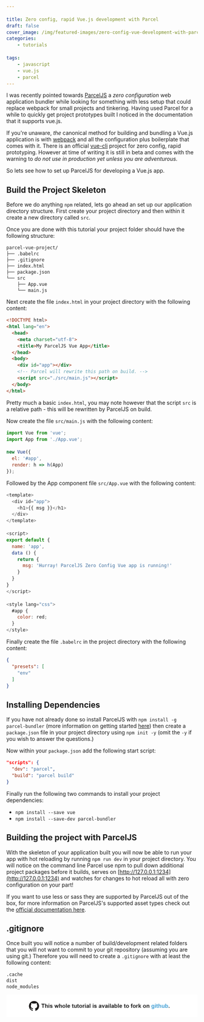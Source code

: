 ```yaml
---

title: Zero config, rapid Vue.js development with Parcel
draft: false
cover_image: /img/featured-images/zero-config-vue-development-with-parcel-js.png
categories:
    - tutorials

tags:
    - javascript
    - vue.js
    - parcel
---
```


I was recently pointed towards [ParcelJS](https://parceljs.org/) a _zero configuration_ web application bundler while looking for something with less setup that could replace webpack for small projects and tinkering. Having used Parcel for a while to quickly get project prototypes built I noticed in the documentation that it supports vue.js.

If you're unaware, _the_ canonical method for building and bundling a Vue.js application is with [webpack](https://webpack.js.org/) and all the configuration plus boilerplate that comes with it.  There is an official [vue-cli](https://github.com/vuejs/vue-cli) project for zero config, rapid prototyping. However at time of writing it is still in beta and comes with the warning to _do not use in production yet unless you are adventurous._

So lets see how to set up ParcelJS for developing a Vue.js app.

## Build the Project Skeleton

Before we do anything `npm` related, lets go ahead an set up our application directory structure. First create your project directory and then within it create a new directory called `src`.

Once you are done with this tutorial your project folder should have the following structure:
```treeview
parcel-vue-project/
├── .babelrc
├── .gitignore
├── index.html
├── package.json
└── src
    ├── App.vue
    └── main.js
```

Next create the file `index.html` in your project directory with the following content:

```html
<!DOCTYPE html>
<html lang="en">
  <head>
    <meta charset="utf-8">
    <title>My ParcelJS Vue App</title>
  </head>
  <body>
    <div id="app"></div>
    <!-- Parcel will rewrite this path on build. -->
    <script src="./src/main.js"></script>
  </body>
</html>
```

Pretty much a basic `index.html`, you may note however that the script `src` is a relative path - this will be rewritten by ParcelJS on build.

Now create the file `src/main.js` with the following content:

```js
import Vue from 'vue';
import App from './App.vue';

new Vue({
  el: '#app',
  render: h => h(App)
});
```

Followed by the App component file `src/App.vue` with the following content:

```javascript
<template>
  <div id="app">
    <h1>{{ msg }}</h1>
  </div>
</template>

<script>
export default {
  name: 'app',
  data () {
    return {
      msg: 'Hurray! ParcelJS Zero Config Vue app is running!'
    }
  }
}
</script>

<style lang="css">
  #app {
    color: red;
  }
</style>
```

Finally create the file `.babelrc` in the project directory with the following content:

```json
{
  "presets": [
    "env"
  ]
}
```

## Installing Dependencies

If you have not already done so install ParcelJS with `npm install -g parcel-bundler` (more information on getting started [here](https://parceljs.org/getting_started.html)) then create a `package.json` file in your project directory using `npm init -y` (omit the `-y` if you wish to answer the questions.)

Now within your `package.json` add the following start script:

```json
"scripts": {
  "dev": "parcel",
  "build": "parcel build"
}
```

Finally run the following two commands to install your project dependencies:

+ `npm install --save vue`
+ `npm install --save-dev parcel-bundler`

## Building the project with ParcelJS

With the skeleton of your application built you will now be able to run your app with hot reloading by running `npm run dev` in your project directory. You will notice on the command line Parcel use npm to pull down additional project packages before it builds, serves on [http://127.0.0.1:1234](http://127.0.0.1:1234) and watches for changes to hot reload all with zero configuration on your part!

If you want to use less or sass they are supported by ParcelJS out of the box, for more information on ParcelJS's supported asset types check out the [official documentation here](https://parceljs.org/assets.html).

## .gitignore

Once built you will notice a number of build/development related folders that you will not want to commit to your git repository (assuming you are using git.) Therefore you will need to create a `.gitignore` with at least the following content:

```
.cache
dist
node_modules
```

[![Parcel Zero Config VueJS Project Skeleton](/img/github.png "Github")](https://github.com/photogabble/parcel-vue-js-zero-config-project-skeleton)
